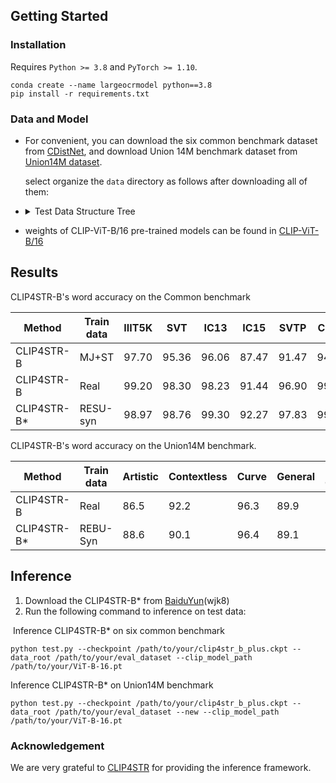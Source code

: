 ## Getting Started

### Installation

Requires `Python >= 3.8` and `PyTorch >= 1.10`.

```
conda create --name largeocrmodel python==3.8
pip install -r requirements.txt
```

### Data and Model

- For convenient, you can download the six common benchmark dataset from [CDistNet](https://drive.google.com/file/d/1dTI0ipu14Q1uuK4s4z32DqbqF3dJPdkk/view?usp=sharing), and download Union 14M benchmark dataset from [Union14M dataset](https://1drv.ms/u/s!AotJrudtBr-K7xAHjmr5qlHSr5Pa?e=LJRlKQ).

  select organize the `data` directory as follows after downloading all of them:

- <details>
      <summary> Test Data Structure Tree </summary>

      ```
      .
      ├── test
      │   ├── CUTE80
      │   ├── IC13_1015
      │   ├── IC13_857
      │   ├── IC15_1811
      │   ├── IIIT5k
      │   ├── SVT
      │   ├── SVTP
      │   ├── artistic
      │   ├── contextless
      │   ├── curve
      │   ├── general
      │   ├── multi_oriented
      │   ├── multi_words
      │   └── salient

      ```
  </details>



- weights of CLIP-ViT-B/16 pre-trained models can be found in [CLIP-ViT-B/16](https://openaipublic.azureedge.net/clip/models/5806e77cd80f8b59890b7e101eabd078d9fb84e6937f9e85e4ecb61988df416f/ViT-B-16.pt)


## Results

CLIP4STR-B's word accuracy on the Common benchmark

| Method      | Train data | IIIT5K | SVT   | IC13  | IC15  | SVTP  | CUTE  |
| ----------- | ---------- | ------ | ----- | ----- | ----- | ----- | ----- |
| CLIP4STR-B  | MJ+ST      | 97.70  | 95.36 | 96.06 | 87.47 | 91.47 | 94.44 |
| CLIP4STR-B  | Real       | 99.20  | 98.30 | 98.23 | 91.44 | 96.90 | 99.65 |
| CLIP4STR-B* | RESU-syn   | 98.97  | 98.76 | 99.30 | 92.27 | 97.83 | 99.65 |

CLIP4STR-B's word accuracy on the  Union14M benchmark.

| Method      | Train data | Artistic | Contextless | Curve | General | Multi-Oriented | Multi-Words | Salient |
| ----------- | ---------- | -------- | ----------- | ----- | ------- | -------------- | ----------- | ------- |
| CLIP4STR-B  | Real       | 86.5     | 92.2        | 96.3  | 89.9    | 96.1           | 88.9        | 91.2    |
| CLIP4STR-B* | REBU-Syn   | 88.6     | 90.1        | 96.4  | 89.1    | 96.3           | 92.2        | 91.9    |



## Inference

1. Download the CLIP4STR-B* from [BaiduYun](https://pan.baidu.com/s/1GA2E1piNV8Ts1L19swfmBw)(wjk8)
2. Run the following command to inference on test data:

​    Inference CLIP4STR-B* on six common benchmark

```
python test.py --checkpoint /path/to/your/clip4str_b_plus.ckpt --data_root /path/to/your/eval_dataset --clip_model_path /path/to/your/ViT-B-16.pt
```

  Inference CLIP4STR-B* on Union14M benchmark
```
python test.py --checkpoint /path/to/your/clip4str_b_plus.ckpt --data_root /path/to/your/eval_dataset --new --clip_model_path /path/to/your/ViT-B-16.pt
```

### Acknowledgement

We are very grateful to [CLIP4STR](https://github.com/VamosC/CLIP4STR) for providing the inference framework.


